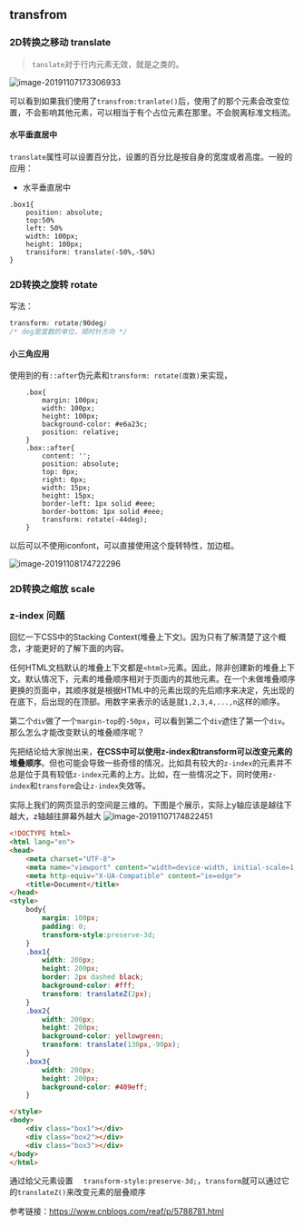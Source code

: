 ## transfrom

### 2D转换之移动 translate

> `tanslate`对于行内元素无效，就是<span>之类的。









![image-20191107173306933](https://tva1.sinaimg.cn/large/006y8mN6gy1g8plxhra3qj30ry0imjrj.jpg)

可以看到如果我们使用了`transfrom:tranlate()`后，使用了的那个元素会改变位置，不会影响其他元素，可以相当于有个占位元素在那里。不会脱离标准文档流。



#### 水平垂直居中

`translate`属性可以设置百分比，设置的百分比是按自身的宽度或者高度。一般的应用：

* 水平垂直居中

```
.box1{
	position: absolute;
	top:50%
	left: 50%
	width: 100px;
	height: 100px;
	transiform: translate(-50%,-50%)
}
```



###  2D转换之旋转 rotate

写法：

```CSS
transform: rotate(90deg)
/* deg是度数的单位，顺时针方向 */
```













#### 小三角应用

使用到的有`::after`伪元素和`transform: rotate(度数)`来实现，

```
    .box{
        margin: 100px;
        width: 100px;
        height: 100px;
        background-color: #e6a23c;
        position: relative;
    }
    .box::after{
        content: '';
        position: absolute;
        top: 0px;
        right: 0px;
        width: 15px;
        height: 15px;
        border-left: 1px solid #eee;
        border-bottom: 1px solid #eee;
        transform: rotate(-44deg);
    }
```

以后可以不使用iconfont，可以直接使用这个旋转特性，加边框。

![image-20191108174722296](https://tva1.sinaimg.cn/large/006y8mN6gy1g8qrymz7w9j302201j3y9.jpg)















### 2D转换之缩放 scale



### z-index 问题

回忆一下CSS中的Stacking Context(堆叠上下文)。因为只有了解清楚了这个概念，才能更好的了解下面的内容。

任何HTML文档默认的堆叠上下文都是`<html>`元素。因此，除非创建新的堆叠上下文。默认情况下，元素的堆叠顺序相对于页面内的其他元素。在一个未做堆叠顺序更换的页面中，其顺序就是根据HTML中的元素出现的先后顺序来决定，先出现的在底下，后出现的在顶部。用数字来表示的话是就`1,2,3,4,...,n`这样的顺序。

 

第二个`div`做了一个`margin-top`的`-50px`，可以看到第二个`div`遮住了第一个`div`。那么怎么才能改变默认的堆叠顺序呢？

先把结论给大家抛出来，**在CSS中可以使用z-index和transform可以改变元素的堆叠顺序**。但也可能会导致一些奇怪的情况，比如具有较大的`z-index`的元素并不总是位于具有较低`z-index`元素的上方。比如，在一些情况之下，同时使用`z-index`和`transform`会让`z-index`失效等。

实际上我们的网页显示的空间是三维的。下图是个展示，实际上y轴应该是越往下越大，z轴越往屏幕外越大
![image-20191107174822451](https://tva1.sinaimg.cn/large/006y8mN6gy1g8pmdc54bpj30dr091758.jpg)

```HTML
<!DOCTYPE html>
<html lang="en">
<head>
    <meta charset="UTF-8">
    <meta name="viewport" content="width=device-width, initial-scale=1.0">
    <meta http-equiv="X-UA-Compatible" content="ie=edge">
    <title>Document</title>
</head>
<style>
    body{
        margin: 100px;
        padding: 0;
        transform-style:preserve-3d;
    }
    .box1{
        width: 200px;
        height: 200px;
        border: 2px dashed black;
        background-color: #fff;
        transform: translateZ(2px);
    }
    .box2{
        width: 200px;
        height: 200px;
        background-color: yellowgreen;
        transform: translate(130px,-90px);
    }
    .box3{
        width: 200px;
        height: 200px;
        background-color: #409eff;
    }

</style>
<body>
    <div class="box1"></div>
    <div class="box2"></div>
    <div class="box3"></div> 
</body>
</html>
```

通过给父元素设置  `  transform-style:preserve-3d;`，`transform`就可以通过它的`translateZ()`来改变元素的层叠顺序



参考链接：https://www.cnblogs.com/reaf/p/5788781.html

